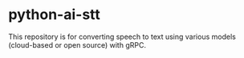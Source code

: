 # python-ai-stt
This repository is for converting speech to text using various models (cloud-based or open source) with gRPC.
